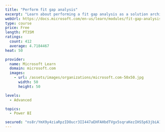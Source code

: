 ```yaml
---
title: "Perform fit gap analysis"
excerpt: "Learn about performing a fit gap analysis as a solution architect for Dynamics 365 and Microsoft Power Platform."
webUrl: https://docs.microsoft.com/en-us/learn/modules/fit-gap-analysis/
type: course
price: Free
length: PT35M
ratings:
  count: 412
  average: 4.7184467
heat: 50

provider:
  name: Microsoft Learn
  domain: microsoft.com
  images:
    - url: /assets/images/organizations/microsoft.com-50x50.jpg
      width: 50
      height: 50

levels:
  - Advanced

topics:
  - Power BI

secured: "ns8r/YmX9y4ziaRpzIDOucr3II447aEHFAHbdTVgx5sqraKezIHS5p63jbiA1KtwklERgcBuwDmv5x7K1KfLOOP0bbHJsHvdxMO3/eY5HjlaZ470m56ZKDWMDqWR56aZP1oSVTK/7liW4bNZRHs9sMgpNGJiXH+8mqRbjKJU11vdsjUznfvrfUrYA3tMRdyfuaaDQdwnUOFEUOfGqZmtCX55JpRiArD38RViW4AVWS2HO5/oiBa7lfhR9n64Qm5o6E93EEdoZQ+T1Go4G4yS++YUiL+rdMhRgIhmbjKlHuOoIzGcEGbDFAXHISQkYB2nUBzBLZ3HEiAUPNJIafAINfwVQndDL69plDP9BlDGvvxwaKjcDPah8h5mjvuUR+GMQxjOrw3pTSqjGB3990vfkcRIk2qeww0zOonxhMZ9KcA=;gRH+g/MwY81WnICO/caAdQ=="
---
```


